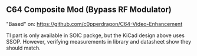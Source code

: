 ## C64 Composite Mod (Bypass RF Modulator)

"Based" on:
https://github.com/c0pperdragon/C64-Video-Enhancement

TI part is only available in SOIC packge, but the KiCad design above uses SSOP. However, verifying measurements in library and datasheet show they should match.

